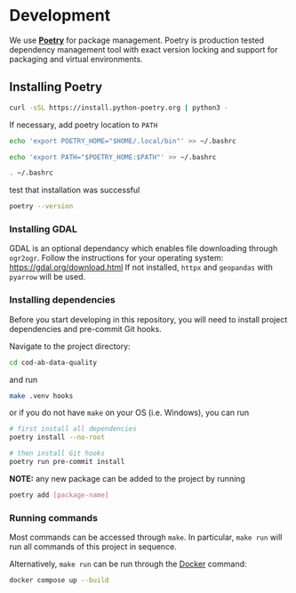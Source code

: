 # Development

We use **[Poetry](https://python-poetry.org/)** for package management.
Poetry is production tested dependency management
tool with exact version locking and support
for packaging and virtual environments.

## Installing Poetry

```bash
curl -sSL https://install.python-poetry.org | python3 -
```

If necessary, add poetry location to `PATH`

```bash
echo 'export POETRY_HOME="$HOME/.local/bin"' >> ~/.bashrc

echo 'export PATH="$POETRY_HOME:$PATH"' >> ~/.bashrc

. ~/.bashrc
```

test that installation was successful

```bash
poetry --version
```

### Installing GDAL

GDAL is an optional dependancy which enables file downloading through `ogr2ogr`.
Follow the instructions for your operating system: <https://gdal.org/download.html>
If not installed, `httpx` and `geopandas` with `pyarrow` will be used.

### Installing dependencies

Before you start developing in this repository,
you will need to install project dependencies and pre-commit Git hooks.

Navigate to the project directory:

```bash
cd cod-ab-data-quality
```

and run

```bash
make .venv hooks
```

or if you do not have `make` on your OS (i.e. Windows), you can run

```bash
# first install all dependencies
poetry install --no-root

# then install Git hooks
poetry run pre-commit install
```

**NOTE:** any new package can be added to the project by running

```bash
poetry add [package-name]
```

### Running commands

Most commands can be accessed through `make`.
In particular, `make run` will run all commands of this project in sequence.

Alternatively, `make run` can be run through the [Docker] command:

```bash
docker compose up --build
```

[Docker]: https://www.docker.com/products/docker-desktop/
